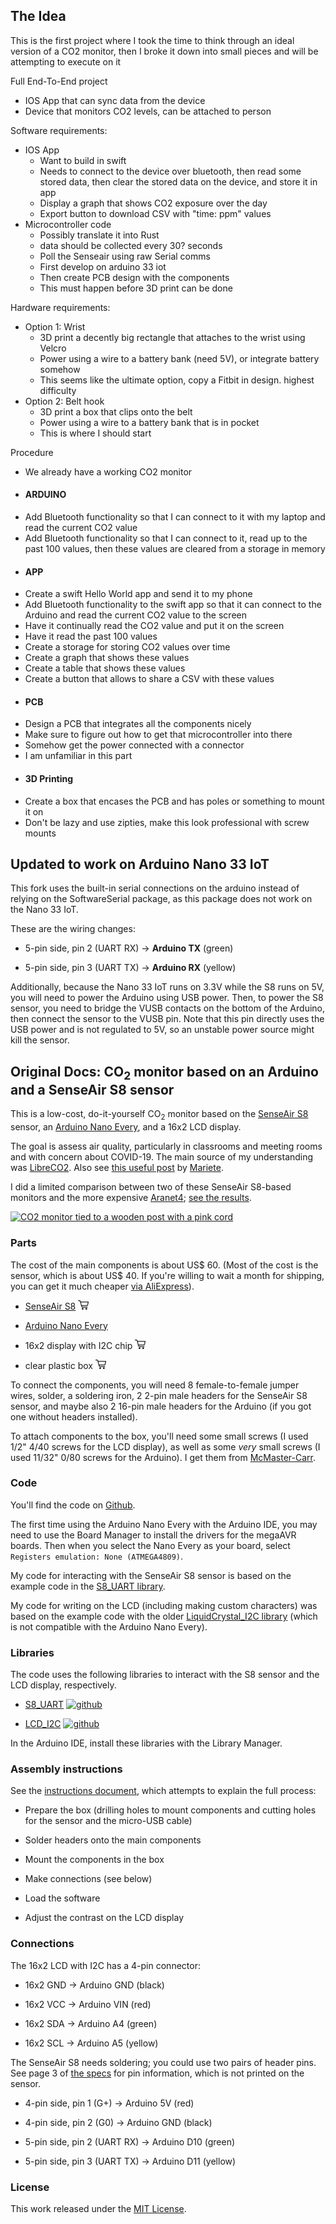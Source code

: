 ## The Idea

This is the first project where I took the time to think through an ideal version of a CO2 monitor, then I broke it down into small pieces and will be attempting to execute on it

Full End-To-End project
 - IOS App that can sync data from the device
 - Device that monitors CO2 levels, can be attached to person

Software requirements:
- IOS App
	- Want to build in swift
	- Needs to connect to the device over bluetooth, then read some stored data, then clear the stored data on the device, and store it in  app
	- Display a graph that shows CO2 exposure over the day
	- Export button to download CSV with "time: ppm" values
- Microcontroller code
	- Possibly translate it into Rust
	- data should be collected every 30? seconds
	- Poll the Senseair using raw Serial comms
	- First develop on arduino 33 iot
	- Then create PCB design with the components
	- This must happen before 3D print can be done

Hardware requirements:
- Option 1: Wrist
	- 3D print a decently big rectangle that attaches to the wrist using Velcro
	- Power using a wire to a battery bank (need 5V), or integrate battery somehow
	- This seems like the ultimate option, copy a Fitbit in design. highest difficulty
- Option 2: Belt hook
	- 3D print a box that clips onto the belt
	- Power using a wire to a battery bank that is in pocket
	- This is where I should start

Procedure
- We already have a working CO2 monitor
- #### ARDUINO
- Add Bluetooth functionality so that I can connect to it with my laptop and read the current CO2 value
- Add Bluetooth functionality so that I can connect to it, read up to the past 100 values, then these values are cleared from a storage in memory
- #### APP
- Create a swift Hello World app and send it to my phone
- Add Bluetooth functionality to the swift app so that it can connect to the Arduino and read the current CO2 value to the screen
- Have it continually read the CO2 value and put it on the screen
- Have it read the past 100 values
- Create a storage for storing CO2 values over time
- Create a graph that shows these values
- Create a table that shows these values
- Create a button that allows to share a CSV with these values
- #### PCB
- Design a PCB that integrates all the components nicely
- Make sure to figure out how to get that microcontroller into there
- Somehow get the power connected with a connector
- I am unfamiliar in this part
- #### 3D Printing
- Create a box that encases the PCB and has poles or something to mount it on
- Don't be lazy and use zipties, make this look professional with screw mounts

## Updated to work on Arduino Nano 33 IoT

This fork uses the built-in serial connections on the arduino instead of relying on the SoftwareSerial package, as this package does not work on the Nano 33 IoT.

These are the wiring changes:
- 5-pin side, pin 2 (UART RX) → **Arduino TX** (green)

- 5-pin side, pin 3 (UART TX) → **Arduino RX** (yellow)

Additionally, because the Nano 33 IoT runs on 3.3V while the S8 runs on 5V, you will need to power the Arduino using USB power. Then, to power the S8 sensor, you need to bridge the VUSB contacts on the bottom of the Arduino, then connect the sensor to the VUSB pin. Note that this pin directly uses the USB power and is not regulated to 5V, so an unstable power source might kill the sensor.

## Original Docs: CO<sub>2</sub> monitor based on an Arduino and a SenseAir S8 sensor

This is a low-cost, do-it-yourself CO<sub>2</sub> monitor based on the [SenseAir
S8](https://senseair.com/products/size-counts/s8-lp/) sensor, an
[Arduino Nano
Every](https://store.arduino.cc/products/arduino-nano-every), and a
16x2 LCD display.

The goal is assess air quality, particularly in classrooms and meeting
rooms and with concern about COVID-19. The main source of my
understanding was
[LibreCO2](https://github.com/danielbernalb/LibreCO2). Also see
[this useful
post](https://emariete.com/en/meter-co2-esp8266-nodemcu-sensor-senseair-s8/)
by [Mariete](https://emariete.com/en/).

I did a limited comparison between two of these SenseAir S8-based monitors and
the more expensive [Aranet4](https://aranet.com/products/aranet4/);
[see the results](https://karlduino.org/CO2monitor/docs/Comparison/comparison.html).

[![CO2 monitor tied to a wooden post with a pink cord](https://karlduino.org/CO2monitor/docs/pics/co2monitor_sm.jpg)](https://karlduino.org/CO2monitor/docs/pics/co2monitor.jpg)

### Parts

The cost of the main components is about US$ 60. (Most of the cost is
the sensor, which is about US$ 40. If you're willing to wait a month
for shipping, you can get it much cheaper
[via AliExpress](https://s.click.aliexpress.com/e/_9GsnY9)).

- [SenseAir S8](https://senseair.com/products/size-counts/s8-lp/)
  [![shopping cart icon](docs/pics/shopping-cart.png)](https://amzn.to/3AyzQMa)

- [Arduino Nano Every](https://store.arduino.cc/products/arduino-nano-every)

- 16x2 display with I2C chip
  [![shopping cart icon](docs/pics/shopping-cart.png)](https://amzn.to/3AwG3Z7)

- clear plastic box
  [![shopping cart icon](docs/pics/shopping-cart.png)](https://amzn.to/3R24kxb)

To connect the components, you will need 8 female-to-female jumper
wires, solder, a soldering iron, 2 2-pin male headers for the SenseAir
S8 sensor, and maybe also 2 16-pin male headers for the Arduino (if
you got one without headers installed).

To attach components to the box, you'll need some
small screws (I used 1/2" 4/40 screws for the LCD display), as well as
some _very_ small screws (I used 11/32" 0/80 screws for the Arduino).
I get them from [McMaster-Carr](https://mcmaster.com).


### Code

You'll find the code on [Github](https://github.com/karlduino/CO2monitor).

The first time using the Arduino Nano Every with the Arduino
IDE, you may need to use the Board Manager to install the drivers
for the megaAVR boards. Then when you select the Nano Every as your
board, select `Registers emulation: None (ATMEGA4809)`.

My code for interacting with the SenseAir S8 sensor is based on the
example code in the [S8_UART
library](https://github.com/jcomas/S8_UART).

My code for writing on the LCD (including making custom characters)
was based on the example code with the older [LiquidCrystal_I2C
library](https://github.com/johnrickman/LiquidCrystal_I2C) (which is
not compatible with the Arduino Nano Every).

### Libraries

The code uses the following libraries to interact with the S8 sensor
and the LCD display, respectively.

- [S8_UART](https://www.arduino.cc/reference/en/libraries/s8_uart/)
  [![github](https://kbroman.org/icons16/github-icon.png)](https://github.com/jcomas/S8_UART)

- [LCD_I2C](https://www.arduino.cc/reference/en/libraries/lcd_i2c/)
  [![github](https://kbroman.org/icons16/github-icon.png)](https://github.com/blackhack/LCD_I2C)

In the Arduino IDE, install these libraries with the
Library Manager.

### Assembly instructions

See the
[instructions document](https://karlduino.org/CO2monitor/docs/instructions.html),
which attempts to explain the full process:

- Prepare the box (drilling holes to mount components and cutting
  holes for the sensor and the micro-USB cable)

- Solder headers onto the main components

- Mount the components in the box

- Make connections (see below)

- Load the software

- Adjust the contrast on the LCD display


### Connections

The 16x2 LCD with I2C has a 4-pin connector:

  - 16x2 GND → Arduino GND (black)

  - 16x2 VCC → Arduino VIN (red)

  - 16x2 SDA → Arduino A4 (green)

  - 16x2 SCL → Arduino A5 (yellow)

The SenseAir S8 needs soldering; you could use two pairs of header
pins. See page 3 of
[the
specs](https://rmtplusstoragesenseair.blob.core.windows.net/docs/publicerat/PSP126.pdf)
for pin information, which is not printed on the sensor.

- 4-pin side, pin 1 (G+) → Arduino 5V (red)

- 4-pin side, pin 2 (G0) → Arduino GND (black)

- 5-pin side, pin 2 (UART RX) → Arduino D10 (green)

- 5-pin side, pin 3 (UART TX) → Arduino D11 (yellow)


### License

This work released under the [MIT License](LICENSE.md).
